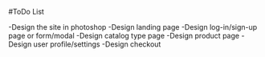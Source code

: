 #ToDo List

-Design the site in photoshop
  -Design landing page
  -Design log-in/sign-up page or form/modal
  -Design catalog type page
  -Design product page
  -Design user profile/settings
  -Design checkout

